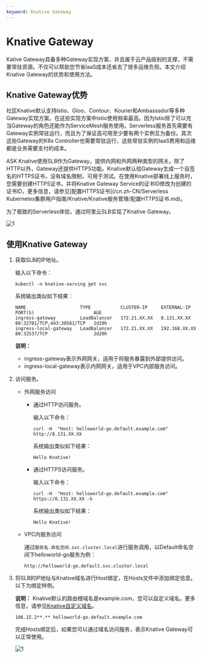 ```yaml
---
keyword: Knative Gateway
---
```


# Knative Gateway

Kative Gateway具备多种Gateway实现方案，并且属于云产品级别的支撑，不需要常驻资源。不仅可以帮助您节省laaS成本还省去了很多运维负担。本文介绍Knative Gateway的优势和使用方法。

## Knative Gateway优势

社区Knative默认支持Istio、Gloo、Contour、Kourier和Ambassador等多种Gateway实现方案。在这些实现方案中Istio使用频率最高。因为Istio除了可以充当Gateway的角色还能作为ServiceMesh服务使用。Serverless服务首先需要有Gateway实例常驻运行，而且为了保证高可用至少要有两个实例互为备份。其次这些Gateway的K8s Controller也需要常驻运行，这些常驻实例的IaaS费用和运维都是业务需要支付的成本。

ASK Knative使用SLB作为Gateway，提供内网和外网两种类型的网关。除了HTTP以外，Gateway还提供HTTPS功能。Knative默认给Gateway生成一个自签名的HTTPS证书，没有域名限制，可用于测试。在使用Knative部署线上服务时，您需要创建HTTPS证书，并将Knative Gateway Service的证书ID修改为创建的证书ID，更多信息，请参见[配置HTTPS证书](/cn.zh-CN/Serverless Kubernetes集群用户指南/Knative/Knative服务管理/配置HTTPS证书.md)。

为了极致的Serverless体验，通过阿里云SLB实现了Knative Gateway。

![1](https://static-aliyun-doc.oss-accelerate.aliyuncs.com/assets/img/zh-CN/3903222061/p171606.png)

## 使用Knative Gateway

1.  获取SLB的IP地址。

    输入以下命令：

    ```
    kubectl -n knative-serving get svc
    ```

    系统输出类似如下结果：

    ```
    NAME                    TYPE           CLUSTER-IP     EXTERNAL-IP      PORT(S)                      AGE
    ingress-gateway         LoadBalancer   172.21.XX.XX   8.131.XX.XX      80:32701/TCP,443:30561/TCP   2d20h
    ingress-local-gateway   LoadBalancer   172.21.XX.XX   192.168.XX.XX    80:32537/TCP                 2d20h
    ```

    **说明：**

    -   ingress-gateway表示外网网关，适用于将服务暴露到外部提供访问。
    -   ingress-local-gateway表示内网网关，适用于VPC内部服务访问。
2.  访问服务。

    -   外网服务访问
        -   通过HTTP访问服务。

            输入以下命令：

            ```
            curl -H  "Host: helloworld-go.default.example.com" http://8.131.XX.XX
            ```

            系统输出类似如下结果：

            ```
            Hello Knative!
            ```

        -   通过HTTPS访问服务。

            输入以下命令：

            ```
            curl -H  "Host: helloworld-go.default.example.com" https://8.131.XX.XX -k
            ```

            系统输出类似如下结果：

            ```
            Hello Knative!
            ```

    -   VPC内服务访问

        通过`服务名.命名空间.svc.cluster.local`进行服务调用，以Default命名空间下helloworld-go服务为例：

        ```
        http://helloworld-go.default.svc.cluster.local
        ```

3.  将SLB的IP地址与Knative域名进行Host绑定，在Hosts文件中添加绑定信息。以下为绑定样例。

    **说明：** Knative默认的路由根域名是example.com，您可以自定义域名。更多信息，请参见[Knative自定义域名](/cn.zh-CN/Kubernetes集群用户指南/Knative/Knative服务管理/Knative自定义域名.md)。

    ```
    106.15.2**.** helloworld-go.default.example.com
    ```

    完成Hosts绑定后，如果您可以通过域名访问服务，表示Knative Gateway可以正常使用。

    ![1](https://static-aliyun-doc.oss-accelerate.aliyuncs.com/assets/img/zh-CN/3375621061/p170859.png)


